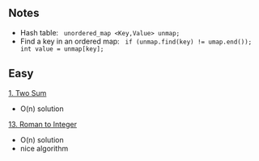 ## Notes ##

*  Hash table: ` unordered_map <Key,Value> unmap;`
*  Find a key in an ordered map: ` if (unmap.find(key) != umap.end()); int value = unmap[key];`


## Easy ## 

[1. Two Sum](https://leetcode.com/problems/two-sum/) 
* O(n) solution

[13. Roman to Integer]([https://leetcode.com/problems/two-sum/](https://leetcode.com/problems/roman-to-integer/)) 
* O(n) solution
* nice algorithm 
